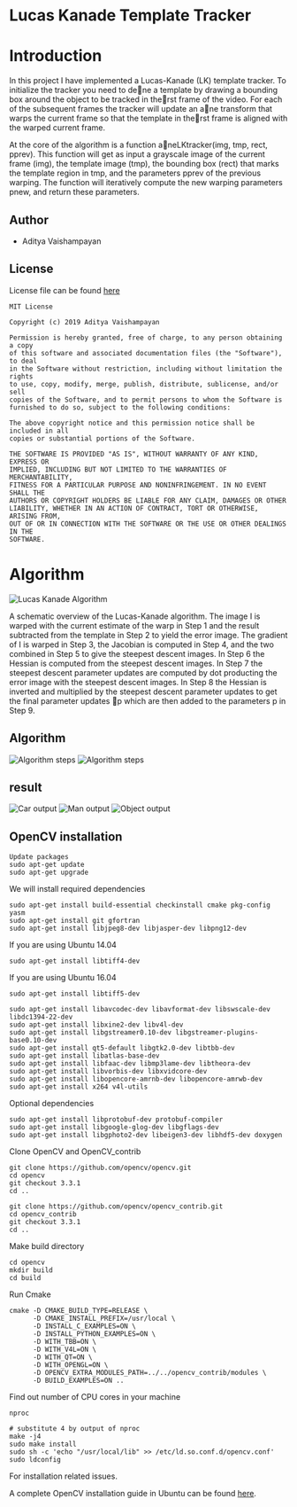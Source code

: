 # Lucas Kanade Template Tracker

# Introduction
In this project I have implemented a Lucas-Kanade (LK) template tracker.
To initialize the tracker you need to dene a template by drawing a
bounding box around the object to be tracked in therst frame of the
video. For each of the subsequent frames the tracker will update an ane
transform that warps the current frame so that the template in therst
frame is aligned with the warped current frame.

At the core of the algorithm is a function aneLKtracker(img, tmp, rect,
pprev). This function will get as input a grayscale image of the current
frame (img), the template image (tmp), the bounding box (rect) that
marks the template region in tmp, and the parameters pprev of the
previous warping. The function will iteratively compute the new warping
parameters pnew, and return these parameters.

## Author
 - Aditya Vaishampayan

## License
License file can be found [here](https://github.com/adityavaishampayan/Lucas_Kanade_Template_Tracker/blob/master/LICENSE)

```
MIT License

Copyright (c) 2019 Aditya Vaishampayan

Permission is hereby granted, free of charge, to any person obtaining a copy
of this software and associated documentation files (the "Software"), to deal
in the Software without restriction, including without limitation the rights
to use, copy, modify, merge, publish, distribute, sublicense, and/or sell
copies of the Software, and to permit persons to whom the Software is
furnished to do so, subject to the following conditions:

The above copyright notice and this permission notice shall be included in all
copies or substantial portions of the Software.

THE SOFTWARE IS PROVIDED "AS IS", WITHOUT WARRANTY OF ANY KIND, EXPRESS OR
IMPLIED, INCLUDING BUT NOT LIMITED TO THE WARRANTIES OF MERCHANTABILITY,
FITNESS FOR A PARTICULAR PURPOSE AND NONINFRINGEMENT. IN NO EVENT SHALL THE
AUTHORS OR COPYRIGHT HOLDERS BE LIABLE FOR ANY CLAIM, DAMAGES OR OTHER
LIABILITY, WHETHER IN AN ACTION OF CONTRACT, TORT OR OTHERWISE, ARISING FROM,
OUT OF OR IN CONNECTION WITH THE SOFTWARE OR THE USE OR OTHER DEALINGS IN THE
SOFTWARE.
```

# Algorithm
![Lucas Kanade Algorithm](Images/LK_algorithm.png)

A schematic overview of the Lucas-Kanade algorithm. The image I is
warped with the current estimate of the warp in Step 1 and the result
subtracted from the template in Step 2 to yield the error image. The
gradient of I is warped in Step 3, the Jacobian is computed in Step 4,
and the two combined in Step 5 to give the steepest descent images. In
Step 6 the Hessian is computed from the steepest descent images. In Step
7 the steepest descent parameter updates are computed by dot producting
the error image with the steepest descent images. In Step 8 the Hessian
is inverted and multiplied by the steepest descent parameter updates to
get the final parameter updates p which are then added to the
parameters p in Step 9.

## Algorithm
![Algorithm steps](Images/steps.png)
![Algorithm steps](Images/LK_flowchart.jpg)

## result
![Car output](Images/car.gif)
![Man output](Images/man.gif)
![Object output](Images/object.gif)


## OpenCV installation
```
Update packages
sudo apt-get update
sudo apt-get upgrade
```
We will install required dependencies
```
sudo apt-get install build-essential checkinstall cmake pkg-config yasm
sudo apt-get install git gfortran
sudo apt-get install libjpeg8-dev libjasper-dev libpng12-dev
 ```
If you are using Ubuntu 14.04
```
sudo apt-get install libtiff4-dev
```
If you are using Ubuntu 16.04
```
sudo apt-get install libtiff5-dev
```

```
sudo apt-get install libavcodec-dev libavformat-dev libswscale-dev libdc1394-22-dev
sudo apt-get install libxine2-dev libv4l-dev
sudo apt-get install libgstreamer0.10-dev libgstreamer-plugins-base0.10-dev
sudo apt-get install qt5-default libgtk2.0-dev libtbb-dev
sudo apt-get install libatlas-base-dev
sudo apt-get install libfaac-dev libmp3lame-dev libtheora-dev
sudo apt-get install libvorbis-dev libxvidcore-dev
sudo apt-get install libopencore-amrnb-dev libopencore-amrwb-dev
sudo apt-get install x264 v4l-utils
 ```
Optional dependencies
```
sudo apt-get install libprotobuf-dev protobuf-compiler
sudo apt-get install libgoogle-glog-dev libgflags-dev
sudo apt-get install libgphoto2-dev libeigen3-dev libhdf5-dev doxygen
```
Clone OpenCV and OpenCV_contrib
```
git clone https://github.com/opencv/opencv.git
cd opencv
git checkout 3.3.1
cd ..

git clone https://github.com/opencv/opencv_contrib.git
cd opencv_contrib
git checkout 3.3.1
cd ..
```
Make build directory
```
cd opencv
mkdir build
cd build
```
Run Cmake
```
cmake -D CMAKE_BUILD_TYPE=RELEASE \
      -D CMAKE_INSTALL_PREFIX=/usr/local \
      -D INSTALL_C_EXAMPLES=ON \
      -D INSTALL_PYTHON_EXAMPLES=ON \
      -D WITH_TBB=ON \
      -D WITH_V4L=ON \
      -D WITH_QT=ON \
      -D WITH_OPENGL=ON \
      -D OPENCV_EXTRA_MODULES_PATH=../../opencv_contrib/modules \
      -D BUILD_EXAMPLES=ON ..
```
Find out number of CPU cores in your machine
```
nproc

# substitute 4 by output of nproc
make -j4
sudo make install
sudo sh -c 'echo "/usr/local/lib" >> /etc/ld.so.conf.d/opencv.conf'
sudo ldconfig
```
For installation related issues.

A complete OpenCV installation guide in Ubuntu can be found [here](http://www.codebind.com/cpp-tutorial/install-opencv-ubuntu-cpp/).
